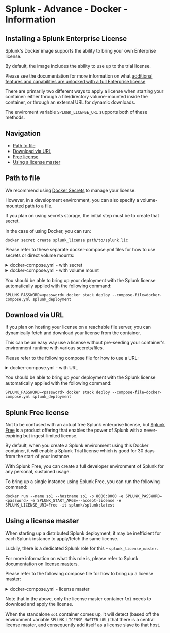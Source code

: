 # Splunk - Advance - Docker - Information

## Installing a Splunk Enterprise License

Splunk's Docker image supports the ability to bring your own Enterprise license.

By default, the image includes the ability to use up to the trial license.

Please see the documentation for more information on what [additional features and capabilities are unlocked with a full Enterprise license](https://docs.splunk.com/Documentation/Splunk/latest/Admin/HowSplunklicensingworks)

There are primarily two different ways to apply a license when starting your container: either through a file/directory volume-mounted inside the container, or through an external URL for dynamic downloads.

The enviroment variable `SPLUNK_LICENSE_URI` supports both of these methods.


## Navigation

* [Path to file](#path-to-file)
* [Download via URL](#download-via-url)
* [Free license](#splunk-free-license)
* [Using a license master](#using-a-license-master)

## Path to file

We recommend using [Docker Secrets](https://docs.docker.com/engine/swarm/secrets) to manage your license.

However, in a development environment, you can also specify a volume-mounted path to a file.

If you plan on using secrets storage, the initial step must be to create that secret.

In the case of using Docker, you can run:

```
docker secret create splunk_license path/to/splunk.lic
```

Please refer to these separate docker-compose.yml files for how to use secrets or direct volume mounts:

<details><summary>docker-compose.yml - with secret</summary><p>

```
version: "3.6"

services:
  so1:
    image: ${SPLUNK_IMAGE:-splunk/splunk:latest}
    hostname: so1
    environment:
      - SPLUNK_START_ARGS=--accept-license
      - SPLUNK_LICENSE_URI=/run/secrets/splunk_license
      - SPLUNK_PASSWORD
    ports:
      - 8000
    secrets:
      - splunk_license
secrets:
    splunk_license:
        external: true
```

</p></details>

<details><summary>docker-compose.yml - with volume mount</summary><p>

```
version: "3.6"

services:
  so1:
    image: ${SPLUNK_IMAGE:-splunk/splunk:latest}
    hostname: so1
    environment:
      - SPLUNK_START_ARGS=--accept-license
      - SPLUNK_LICENSE_URI=/tmp/splunk.lic
      - SPLUNK_PASSWORD
    ports:
      - 8000
    volumes:
      - ./splunk.lic:/tmp/splunk.lic
```

</p></details>

You should be able to bring up your deployment with the Splunk license automatically applied with the following command:

```
SPLUNK_PASSWORD=<password> docker stack deploy --compose-file=docker-compose.yml splunk_deployment
```

## Download via URL

If you plan on hosting your license on a reachable file server, you can dynamically fetch and download your license from the container.

This can be an easy way use a license without pre-seeding your container's environment runtime with various secrets/files.

Please refer to the following compose file for how to use a URL:

<details><summary>docker-compose.yml - with URL</summary><p>

```
version: "3.6"

services:
  so1:
    image: ${SPLUNK_IMAGE:-splunk/splunk:latest}
    hostname: so1
    environment:
      - SPLUNK_START_ARGS=--accept-license
      - SPLUNK_LICENSE_URI=http://webserver/path/to/splunk.lic
      - SPLUNK_PASSWORD
    ports:
      - 8000
```

</p></details>

You should be able to bring up your deployment with the Splunk license automatically applied with the following command:

```
SPLUNK_PASSWORD=<password> docker stack deploy --compose-file=docker-compose.yml splunk_deployment
```

## Splunk Free license

Not to be confused with an actual free Splunk enterprise license, but [Splunk Free](https://docs.splunk.com/Documentation/Splunk/latest/Admin/MoreaboutSplunkFree) is a product offering that enables the power of Splunk with a never-expiring but ingest-limited license.

By default, when you create a Splunk environment using this Docker container, it will enable a Splunk Trial license which is good for 30 days from the start of your instance.

With Splunk Free, you can create a full developer environment of Splunk for any personal, sustained usage.

To bring up a single instance using Splunk Free, you can run the following command:

```
docker run --name so1 --hostname so1 -p 8000:8000 -e SPLUNK_PASSWORD=<password> -e SPLUNK_START_ARGS=--accept-license -e SPLUNK_LICENSE_URI=Free -it splunk/splunk:latest
```

## Using a license master

When starting up a distributed Splunk deployment, it may be inefficient for each Splunk instance to apply/fetch the same license.

Luckily, there is a dedicated Splunk role for this - `splunk_license_master`.

For more information on what this role is, please refer to Splunk documentation on [license masters](https://docs.splunk.com/Documentation/Splunk/latest/Admin/Configurealicensemaster).

Please refer to the following compose file for how to bring up a license master:

<details><summary>docker-compose.yml - license master</summary><p>

```
version: "3.6"

networks:
  splunknet:
    driver: bridge
    attachable: true

services:
  lm1:
    networks:
      splunknet:
        aliases:
          - lm1
    image: ${SPLUNK_IMAGE:-splunk/splunk:latest}
    command: start
    hostname: lm1
    container_name: lm1
    environment:
      - SPLUNK_START_ARGS=--accept-license
      - SPLUNK_STANDALONE_URL=so1
      - SPLUNK_LICENSE_MASTER_URL=lm1
      - SPLUNK_ROLE=splunk_license_master
      - SPLUNK_LICENSE_URI=http://webserver/path/to/splunk.lic
      - SPLUNK_PASSWORD

  so1:
    networks:
      splunknet:
        aliases:
          - so1
    image: ${SPLUNK_IMAGE:-splunk/splunk:latest}
    command: start
    hostname: so1
    container_name: so1
    environment:
      - SPLUNK_START_ARGS=--accept-license
      - SPLUNK_STANDALONE_URL=so1
      - SPLUNK_LICENSE_MASTER_URL=lm1
      - SPLUNK_ROLE=splunk_standalone
      - SPLUNK_PASSWORD
    ports:
      - 8000
```

</p></details>

Note that in the above, only the license master container `lm1` needs to download and apply the license.

When the standalone `so1` container comes up, it will detect (based off the environment variable `SPLUNK_LICENSE_MASTER_URL`) that there is a central license master, and consequently add itself as a license slave to that host.
